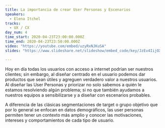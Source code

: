 ```yaml
---
title: La importancia de crear User Personas y Escenarios
speakers:
  - Elena Itchel
tracks:
  - UX / CX
day_num: 4
time_start: 2020-04-23T23:00:00.000Z
time_end: 2020-04-23T23:50:00.000Z
video: "https://youtube.com/embed/uzyRxNJKuSA"
slides: "https://www.slideshare.net/slideshow/embed_code/key/JzEv4IijOXgtxF"

---
```


Hoy en día todas los usuarios con acceso a internet podrían ser nuestros clientes; sin embargo, al diseñar centrado en el usuario podemos dar productos que sean útiles y agreguen verdadero valor a nuestros usuarios. Al diseñar las User Personas y priorizar no solo sabemos a quién le estamos resolviendo algún problema; si no que también ayudamos a nuestros equipos a sensibilizarse y a diseñar con escenarios probables.

A diferencia de las clásicas segmentaciones de target o grupo objetivo que por lo general se enfocan en datos demográficos, las user personas permiten tener un contexto más amplio y conocer las motivaciones, intereses y comportamientos de cada tipo de usuario.

